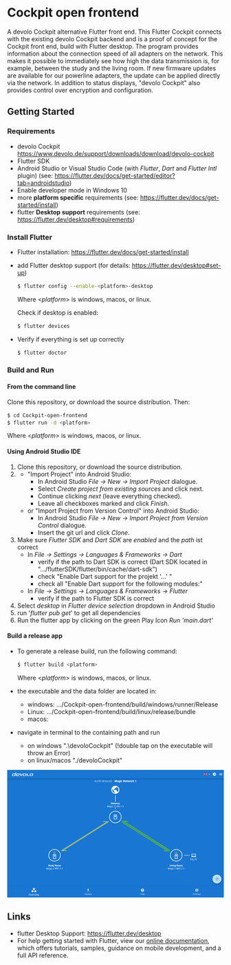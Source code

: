 # Cockpit open frontend

A devolo Cockpit alternative Flutter front end. This Flutter Cockpit connects with the existing devolo Cockpit backend and is a proof of concept for the Cockpit front end, build with Flutter desktop.
The program provides information about the connection speed of all adapters on the network. This makes it possible to immediately see how high the data transmission is, for example, between the study and the living room. If new firmware updates are available for our powerline adapters, the update can be applied directly via the network. In addition to status displays, "devolo Cockpit" also provides control over encryption and configuration. 


## Getting Started

### Requirements
- devolo Cockpit https://www.devolo.de/support/downloads/download/devolo-cockpit
- Flutter SDK
- Android Studio or Visual Studio Code (with _Flutter_, _Dart_ and _Flutter Intl_ plugin) (see: https://flutter.dev/docs/get-started/editor?tab=androidstudio)
- Enable developer mode in Windows 10 
- more **platform specific** requirements (see: https://flutter.dev/docs/get-started/install)
- flutter **Desktop support** requirements (see: https://flutter.dev/desktop#requirements)

### Install Flutter
- Flutter installation: https://flutter.dev/docs/get-started/install
- add Flutter desktop support (for details: https://flutter.dev/desktop#set-up)
  ```sh
  $ flutter config --enable-<platform>-desktop
  ```
  Where <_platform_> is windows, macos, or linux.<br/>
  
  Check if desktop is enabled:
  ```sh
  $ flutter devices
  ```
  
- Verify if everything is set up correctly
  ```sh
  $ flutter doctor
  ```
  
### Build and Run

#### From the command line
Clone this repository, or download the source distribution. Then:
```sh
$ cd Cockpit-open-frontend
$ flutter run -d <platform>
```
Where <_platform_> is windows, macos, or linux.

#### Using Android Studio IDE
1. Clone this repository, or download the source distribution.
2. 
   - "Import Project" into Android Studio:
      * In Android Studio *File -> New -> Import Project* dialogue.
      * Select *Create project from existing sources* and click next.
      * Continue clicking *next* (leave everything checked).
      * Leave all checkboxes marked and click *Finish*.
   - or "Import Project from Version Control" into Android Studio:
      * In Android Studio *File -> New -> Import Project from Version Control* dialogue.
      * Insert the git url and click *Clone*.
3. Make sure _Flutter SDK_ and _Dart SDK_ are _enabled_ and the _path_ ist correct
   * In *File -> Settings -> Languages & Frameworks -> Dart* 
      * verify if the path to Dart SDK is correct (Dart SDK located in ".../flutterSDK/flutter/bin/cache/dart-sdk")
      * check "Enable Dart support for the projekt '...' "
      * check all "Enable Dart support for the following modules:"
   * In *File -> Settings -> Languages & Frameworks -> Flutter*
      * verify if the path to Flutter SDK is correct
4. Select *desktop* in *Flutter device selection* dropdown in Android Studio
5. run '*flutter pub get*' to get all dependencies
6. Run the flutter app by clicking on the green Play Icon *Run 'main.dart'*

#### Build a release app

- To generate a release build, run the following command:
  ```sh
  $ flutter build <platform>
  ```
  Where <_platform_> is windows, macos, or linux.

- the executable and the data folder are located in:
   * windows: …/Cockpit-open-frontend/build/windows/runner/Release
   * Linux: …/Cockpit-open-frontend/build/linux/release/bundle
   * macos:

- navigate in terminal to the containing path and run 
   * on windows ".\devoloCockpit" (!double tap on the executable will throw an Error)
   * on linux/macos "./devoloCockpit"
   
<img src="images/overviewENG.png"  width="700">

## Links
- flutter Desktop Support: https://flutter.dev/desktop
- For help getting started with Flutter, view our
[online documentation](https://flutter.dev/docs), which offers tutorials,
samples, guidance on mobile development, and a full API reference.
